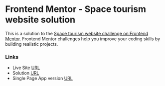 # Frontend Mentor - Space tourism website solution

This is a solution to the [Space tourism website challenge on Frontend Mentor](https://www.frontendmentor.io/challenges/space-tourism-multipage-website-gRWj1URZ3). Frontend Mentor challenges help you improve your coding skills by building realistic projects.

### Links

- Live Site [URL](https://space-tourism-page.netlify.app)
- Solution [URL](https://www.frontendmentor.io/solutions/space-tourism-using-gulpandscss-OEkGEm-wX)
- Single Page App version [URL](https://github.com/Mhmd-Tarek-Mhmd/Space-Tourism/tree/spa)
